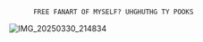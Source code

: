           FREE FANART OF MYSELF? UHGHUTHG TY POOKS
![IMG_20250330_214834](https://github.com/user-attachments/assets/748ac040-df66-44ca-ab61-2e8aacdb7e69)
